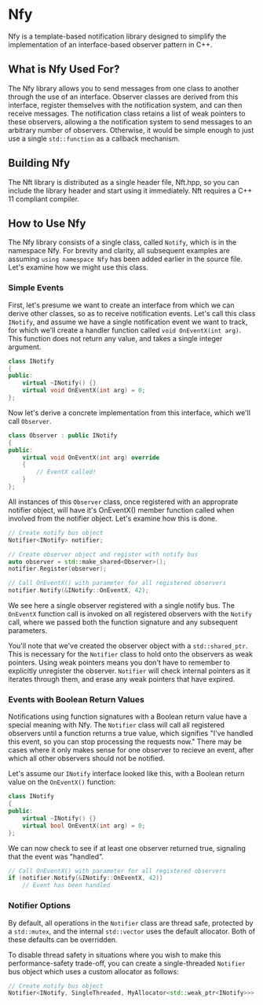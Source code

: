 # Nfy
Nfy is a template-based notification library designed to simplify the implementation of an interface-based observer pattern in C++.  

## What is Nfy Used For?
The Nfy library allows you to send messages from one class to another through the use of an interface.  Observer classes are derived from this interface, register themselves with the notification system, and can then receive messages.  The notification class retains a list of weak pointers to these observers, allowing a the notification system to send messages to an arbitrary number of observers.  Otherwise, it would be simple enough to just use a single ```std::function``` as a callback mechanism.

## Building Nfy
The Nft library is distributed as a single header file, Nft.hpp, so you can include the library header and start using it immediately.  Nft requires a C++ 11 compliant compiler.

## How to Use Nfy
The Nfy library consists of a single class, called ```Notify```, which is in the namespace Nfy.  For brevity and clarity, all subsequent examples are assuming ```using namespace Nfy``` has been added earlier in the source file.  Let's examine how we might use this class.  

### Simple Events
First, let's presume we want to create an interface from which we can derive other classes, so as to receive notification events.  Let's call this class ```INotify```, and assume we have a single notification event we want to track, for which we'll create a handler function called ```void OnEventX(int arg)```.  This function does not return any value, and takes a single integer argument.

``` c++
class INotify
{
public:
    virtual ~INotify() {}
    virtual void OnEventX(int arg) = 0;
};
```    
    
Now let's derive a concrete implementation from this interface, which we'll call ```Observer```.  

``` c++
class Observer : public INotify
{
public:
    virtual void OnEventX(int arg) override 
    {
        // EventX called!
    }
};
```   
All instances of this ```Observer``` class, once registered with an approprate notifier object, will have it's OnEventX() member function called when involved from the notifier object.  Let's examine how this is done.

``` c++
// Create notify bus object
Notifier<INotify> notifier;

// Create observer object and register with notify bus
auto observer = std::make_shared<Observer>();
notifier.Register(observer);

// Call OnEventX() with parameter for all registered observers
notifier.Notify(&INotify::OnEventX, 42);
``` 

We see here a single observer registered with a single notify bus.  The ```OnEventX``` function call is invoked on all registered observers with the ```Notify``` call, where we passed both the function signature and any subsequent parameters.

You'll note that we've created the observer object with a ```std::shared_ptr```.  This is necessary for the ```Notifier``` class to hold onto the observers as weak pointers.  Using weak pointers means you don't have to remember to explicitly unregister the observer.  ```Notifier``` will check internal pointers as it iterates through them, and erase any weak pointers that have expired.

### Events with Boolean Return Values

Notifications using function signatures with a Boolean return value have a special meaning with Nfy.  The ```Notifier``` class will call all registered observers until a function returns a true value, which signifies "I've handled this event, so you can stop processing the requests now."  There may be cases where it only makes sense for one observer to recieve an event, after which all other observers should not be notified.

Let's assume our ```INotify``` interface looked like this, with a Boolean return value on the ```OnEventX()``` function:

``` c++
class INotify
{
public:
    virtual ~INotify() {}
    virtual bool OnEventX(int arg) = 0;
};
```   

We can now check to see if at least one observer returned true, signaling that the event was "handled". 

``` c++
// Call OnEventX() with parameter for all registered observers
if (notifier.Notify(&INotify::OnEventX, 42))
    // Event has been handled
``` 

### Notifier Options

By default, all operations in the ```Notifier``` class are thread safe, protected by a ```std::mutex```, and the internal ```std::vector``` uses the default allocator.  Both of these defaults can be overridden.

To disable thread safety in situations where you wish to make this performance-safety trade-off, you can create a single-threaded ```Notifier``` bus object which uses a custom allocator as follows:

``` c++
// Create notify bus object
Notifier<INotify, SingleThreaded, MyAllocator<std::weak_ptr<INotify>>> notifier;

``` 
